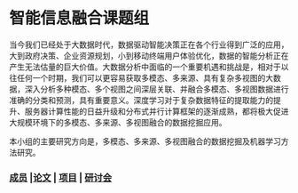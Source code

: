 # 智能信息融合课题组 

当今我们已经处于大数据时代，数据驱动智能决策正在各个行业得到广泛的应用，大到政府决策、企业资源规划，小到移动终端用户体验优化，数据的智能分析正在产生无法估量的巨大价值。大数据分析中面临的一个重要机遇和挑战是，相对于以往任何一个时期，我们可以更容易获取多模态、多来源、具有复杂多视图的大数据，深入分析多种模态、多个视图之间深层关联、并融合多模态、多视图数据进行准确的分类和预测，具有重要意义。深度学习对于复杂数据特征的提取能力的提升、服务器计算性能的日益升级和分布式并行计算框架的逐渐成熟，都将极大促进大规模环境下的多模态、多来源、多视图融合的数据挖掘应用。

本小组的主要研究方向是，多模态、多来源、多视图融合的数据挖掘及机器学习方法研究。

### [成员](team/README.md) |[论文](paper.md) | [项目](project.md) | [研讨会](blog/seminar.md)


